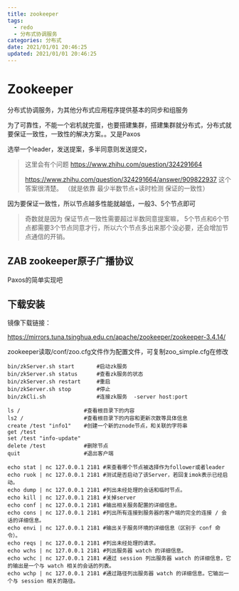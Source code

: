 ```yaml
---
title: zookeeper
tags: 
  - redo
  - 分布式协调服务
categories: 分布式
date: 2021/01/01 20:46:25
updated: 2021/01/01 20:46:25
---
```




# Zookeeper

分布式协调服务，为其他分布式应用程序提供基本的同步和组服务



为了可靠性，不能一个宕机就完蛋，也要搭建集群，搭建集群就分布式，分布式就要保证一致性，一致性的解决方案。。又是Paxos



选举一个leader，发送提案，多半同意则发送提交，

> 这里会有个问题 https://www.zhihu.com/question/324291664
>
> https://www.zhihu.com/question/324291664/answer/909822937 这个答案很清楚。 （就是依靠 最少半数节点+读时检测 保证的一致性）



因为要保证一致性，所以节点越多性能就越低，一般3、5个节点即可

> 奇数就是因为 保证节点一致性需要超过半数同意提案嘛， 5个节点和6个节点都需要3个节点同意才行，所以六个节点多出来那个没必要，还会增加节点通信的开销。



## ZAB zookeeper原子广播协议

Paxos的简单实现吧



## 下载安装

镜像下载链接：

https://mirrors.tuna.tsinghua.edu.cn/apache/zookeeper/zookeeper-3.4.14/

zookeeper读取/conf/zoo.cfg文件作为配置文件，可复制zoo_simple.cfg在修改

```
bin/zkServer.sh start 		#启动zk服务
bin/zkServer.sh status 		#查看zk服务的状态
bin/zkServer.sh restart 	#重启
bin/zkServer.sh stop 		#停止
bin/zkCli.sh 				#连接zk服务  -server host:port
```

```
ls / 					#查看根目录下的内容
ls2 / 					#查看根目录下的内容和更新次数等具体信息
create /test "info1" 	#创建一个新的znode节点，和关联的字符串
get /test
set /test "info-update"
delete /test 			#删除节点
quit 					#退出客户端
```

```
echo stat | nc 127.0.0.1 2181 #来查看哪个节点被选择作为follower或者leader
echo ruok | nc 127.0.0.1 2181 #测试是否启动了该Server，若回复imok表示已经启动。
echo dump | nc 127.0.0.1 2181 #列出未经处理的会话和临时节点。
echo kill | nc 127.0.0.1 2181 #关掉server
echo conf | nc 127.0.0.1 2181 #输出相关服务配置的详细信息。
echo cons | nc 127.0.0.1 2181 #列出所有连接到服务器的客户端的完全的连接 / 会话的详细信息。
echo envi | nc 127.0.0.1 2181 #输出关于服务环境的详细信息（区别于 conf 命令）。
echo reqs | nc 127.0.0.1 2181 #列出未经处理的请求。
echo wchs | nc 127.0.0.1 2181 #列出服务器 watch 的详细信息。
echo wchc | nc 127.0.0.1 2181 #通过 session 列出服务器 watch 的详细信息，它的输出是一个与 watch 相关的会话的列表。
echo wchp | nc 127.0.0.1 2181 #通过路径列出服务器 watch 的详细信息。它输出一个与 session 相关的路径。
```





